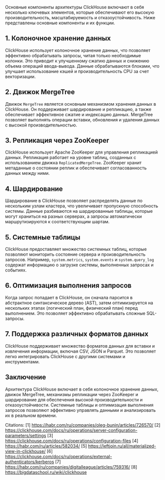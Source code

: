 Основные компоненты архитектуры ClickHouse включают в себя несколько ключевых элементов, которые обеспечивают его высокую производительность, масштабируемость и отказоустойчивость. Ниже представлены основные компоненты и их функции.

## 1. Колоночное хранение данных

ClickHouse использует колоночное хранение данных, что позволяет эффективно обрабатывать запросы, читая только необходимые колонки. Это приводит к улучшенному сжатию данных и снижению объема операций ввода-вывода. Данные обрабатываются блоками, что улучшает использование кэшей и производительность CPU за счет векторизации.

## 2. Движок MergeTree

Движок `MergeTree` является основным механизмом хранения данных в ClickHouse. Он поддерживает шардирование и репликацию, а также обеспечивает эффективное сжатие и индексацию данных. MergeTree позволяет выполнять операции вставки, обновления и удаления данных с высокой производительностью.

## 3. Репликация через ZooKeeper

ClickHouse использует Apache ZooKeeper для управления репликацией данных. Репликация работает на уровне таблиц, созданных с использованием движка `ReplicatedMergeTree`. ZooKeeper хранит метаданные о состоянии реплик и обеспечивает согласованность данных между ними.

## 4. Шардирование

Шардирование в ClickHouse позволяет распределять данные по нескольким узлам кластера, что увеличивает пропускную способность системы. Данные разбиваются на шардированные таблицы, которые могут храниться на разных серверах, а запросы автоматически маршрутизируются к соответствующим шартам.

## 5. Системные таблицы

ClickHouse предоставляет множество системных таблиц, которые позволяют мониторить состояние сервера и производительность запросов. Например, `system.metrics`, `system.events` и `system.query_log` содержат информацию о загрузке системы, выполненных запросах и событиях.

## 6. Оптимизация выполнения запросов

Когда запрос попадает в ClickHouse, он сначала парсится в абстрактное синтаксическое дерево (AST), затем оптимизируется на нескольких этапах (логический план, физический план) перед выполнением. Это позволяет эффективно обрабатывать сложные SQL-запросы.

## 7. Поддержка различных форматов данных

ClickHouse поддерживает множество форматов данных для вставки и извлечения информации, включая CSV, JSON и Parquet. Это позволяет легко интегрировать ClickHouse с другими системами и инструментами.

## Заключение

Архитектура ClickHouse включает в себя колоночное хранение данных, движок MergeTree, механизмы репликации через ZooKeeper и шардирование для обеспечения высокой производительности и отказоустойчивости. Системные таблицы и оптимизация выполнения запросов позволяют эффективно управлять данными и анализировать их в реальном времени.

Citations:
[1] https://habr.com/ru/companies/oleg-bunin/articles/726570/
[2] https://clickhouse.com/docs/ru/operations/server-configuration-parameters/settings
[3] https://clickhouse.com/docs/ru/operations/configuration-files
[4] https://habr.com/ru/articles/582034/
[5] https://leftjoin.ru/all/materialized-view-in-clickhouse/
[6] https://clickhouse.com/docs/ru/operations/external-authenticators/kerberos
[7] https://habr.com/ru/companies/digitalleague/articles/759316/
[8] https://bigdataschool.ru/wiki/clickhouse